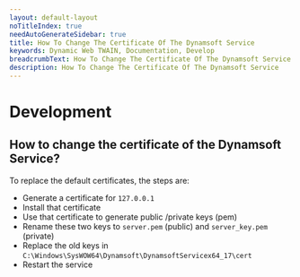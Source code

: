 ```yaml
---
layout: default-layout
noTitleIndex: true
needAutoGenerateSidebar: true
title: How To Change The Certificate Of The Dynamsoft Service
keywords: Dynamic Web TWAIN, Documentation, Develop
breadcrumbText: How To Change The Certificate Of The Dynamsoft Service
description: How To Change The Certificate Of The Dynamsoft Service
---
```


# Development

## How to change the certificate of the Dynamsoft Service? 

To replace the default certificates, the steps are:

* Generate a certificate for `127.0.0.1`
* Install that certificate
* Use that certificate to generate public /private keys (pem)
* Rename these two keys to `server.pem` (public) and `server_key.pem` (private)
* Replace the old keys in `C:\Windows\SysWOW64\Dynamsoft\DynamsoftServicex64_17\cert`
* Restart the service
